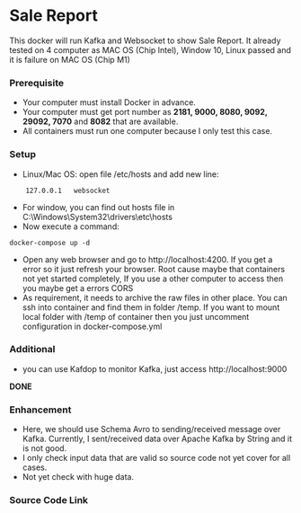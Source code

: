 # Sale Report

This docker will run Kafka and Websocket to show Sale Report. It already tested on 4 computer as MAC OS (Chip Intel), Window 10, Linux passed and it is failure on MAC OS (Chip M1)

### Prerequisite
- Your computer must install Docker in advance.
- Your computer must get port number as **2181, 9000, 8080, 9092, 29092, 7070** and **8082** that are available.
- All containers must run one computer because I only test this case.

### Setup
- Linux/Mac OS: open file /etc/hosts and add new line:
```
    127.0.0.1   websocket
```
- For window, you can find out hosts file in C:\Windows\System32\drivers\etc\hosts
- Now execute a command:
```
docker-compose up -d
```
- Open any web browser and go to http://localhost:4200. If you get a error so it just refresh your browser. Root cause maybe that containers not yet started completely, If you use a other computer to access then you maybe get a errors CORS
- As requirement, it needs to archive the raw files in other place. You can ssh into container and find them in folder /temp. If you want to mount local folder with /temp of container then you just uncomment configuration in docker-compose.yml

### Additional
- you can use Kafdop to monitor Kafka, just access http://localhost:9000

**DONE**

### Enhancement
- Here, we should use Schema Avro to sending/received message over Kafka. Currently, I sent/received data over Apache Kafka by String and it is not good. 
- I only check input data that are valid so source code not yet cover for all cases.
- Not yet check with huge data.

### Source Code Link
